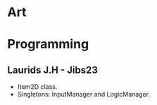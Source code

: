 # Art
##

##

# Programming
## Laurids J.H - Jibs23
- Item2D class.
- Singletons: InputManager and LogicManager.
##
